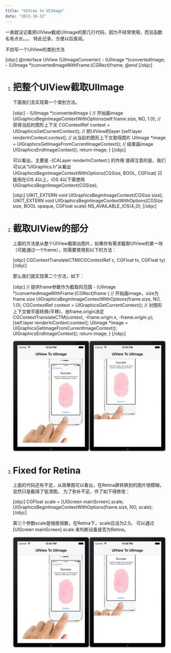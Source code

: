 ```yaml
---
title: "UIView to UIImage"
date: "2013-10-22"
---
```


一直就没记着把UIView截成UIImage的那几行代码，因为不经常使用，而且函数名有点长。。。 特此记录，方便以后查阅。

不妨写一个UIView的类别方法

\[objc\] @interface UIView (UIImageConverter) - (UIImage \*)convertedImage; - (UIImage \*)convertedImageWithFrame:(CGRect)frame; @end \[/objc\]

1. # 把整个UIView截取UIImage
    
    下面我们去实现第一个类别方法。
    
    \[objc\] - (UIImage \*)convertedImage { // 开始画image UIGraphicsBeginImageContextWithOptions(self.frame.size, NO, 1.0); // 获得当前的图形上下文 CGContextRef context = UIGraphicsGetCurrentContext(); // 把UIView的layer \[self.layer renderInContext:context\]; // 从当前的图形上下文取得图片 UIImage \*image = UIGraphicsGetImageFromCurrentImageContext(); // 结束画image UIGraphicsEndImageContext(); return image; } \[/objc\]
    
    可以看出，主要是 -\[CALayer renderInContext:\] 的作用 值得注意的是，我们可以从"UIGraphics.h"从看出 UIGraphicsBeginImageContextWithOptions(CGSize, BOOL, CGFloat) 只能用在iOS 4以上，iOS 4以下需使用 UIGraphicsBeginImageContext(CGSize);
    
    \[objc\] UIKIT\_EXTERN void UIGraphicsBeginImageContext(CGSize size); UIKIT\_EXTERN void UIGraphicsBeginImageContextWithOptions(CGSize size, BOOL opaque, CGFloat scale) NS\_AVAILABLE\_IOS(4\_0); \[/objc\]
2. # 截取UIView的部分
    
    上面的方法是从整个UIView截取出图片，如果你有需求截取UIView的某一块（可能通过一个frame），则需要使用到以下的方法：
    
    \[objc\] CGContextTranslateCTM(CGContextRef c, CGFloat tx, CGFloat ty) \[/objc\]
    
    那么我们就实现第二个方法，如下：
    
    \[objc\] // 提供frame参数作为截取的范围 - (UIImage \*)convertedImageWithFrame:(CGRect)frame { // 开始画image，size为frame.size UIGraphicsBeginImageContextWithOptions(frame.size, NO, 1.0); CGContextRef context = UIGraphicsGetCurrentContext(); // 对图形上下文做平面转换(平移)，由frame.origin决定 CGContextTranslateCTM(context, -frame.origin.x, -frame.origin.y); \[self.layer renderInContext:context\]; UIImage \*image = UIGraphicsGetImageFromCurrentImageContext(); UIGraphicsEndImageContext(); return image; } \[/objc\]
    
    ![](images/22a.01.png)
3. # Fixed for Retina
    
    上面的代码还有不足，从效果图可以看出，在Retina屏转换到的图片很模糊，显然只是截得了低清图。 为了弥补不足，作了如下得修改：
    
    \[objc\] CGFloat scale = \[UIScreen mainScreen\].scale; UIGraphicsBeginImageContextWithOptions(frame.size, NO, scale); \[/objc\]
    
    第三个参数scale是缩放倍数，在Retina下，scale应设为2.0。 可以通过 \[UIScreen mainScreen\].scale 来判断设备是否为Retina。
    
    ![](images/22a.02.png)
